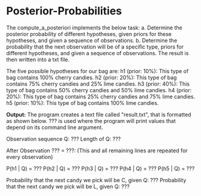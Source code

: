 # Posterior-Probabilities
The compute_a_posteriori implements the below task: a. Determine the posterior probability of different hypotheses, given priors for these hypotheses, and given a sequence of observations. b. Determine the probability that the next observation will be of a specific type, priors for different hypotheses, and given a sequence of observations.  The result is then written into a txt file.

The five possible hypotheses for our bag are:
h1 (prior: 10%): This type of bag contains 100% cherry candies.
h2 (prior: 20%): This type of bag contains 75% cherry candies and 25% lime candies. 
h3 (prior: 40%): This type of bag contains 50% cherry candies and 50% lime candies. 
h4 (prior: 20%): This type of bag contains 25% cherry candies and 75% lime candies. 
h5 (prior: 10%): This type of bag contains 100% lime candies.

**Output:**
The program creates a text file called "result.txt", that is formatted  as shown below. ??? is used where the program will print values that depend on its command line argument.

Observation sequence Q: ???
Length of Q: ???

After Observation ??? = ???: (This and all remaining lines are repeated for every observation)

P(h1 | Q) = ???
P(h2 | Q) = ???
P(h3 | Q) = ???
P(h4 | Q) = ???
P(h5 | Q) = ???

Probability that the next candy we pick will be C, given Q: ???
Probability that the next candy we pick will be L, given Q: ???
